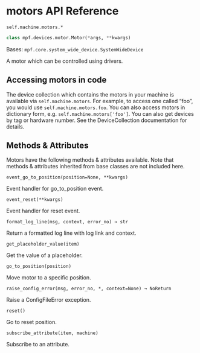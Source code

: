 # motors API Reference

`self.machine.motors.*`

``` python
class mpf.devices.motor.Motor(*args, **kwargs)
```

Bases: `mpf.core.system_wide_device.SystemWideDevice`

A motor which can be controlled using drivers.

## Accessing motors in code

The device collection which contains the motors in your machine is available via `self.machine.motors`. For example, to access one called “foo”, you would use `self.machine.motors.foo`. You can also access motors in dictionary form, e.g. `self.machine.motors['foo']`. You can also get devices by tag or hardware number. See the DeviceCollection documentation for details.

## Methods & Attributes

Motors have the following methods & attributes available. Note that methods & attributes inherited from base classes are not included here.

`event_go_to_position(position=None, **kwargs)`

Event handler for go_to_position event.

`event_reset(**kwargs)`

Event handler for reset event.

`format_log_line(msg, context, error_no) → str`

Return a formatted log line with log link and context.

`get_placeholder_value(item)`

Get the value of a placeholder.

`go_to_position(position)`

Move motor to a specific position.

`raise_config_error(msg, error_no, *, context=None) → NoReturn`

Raise a ConfigFileError exception.

`reset()`

Go to reset position.

`subscribe_attribute(item, machine)`

Subscribe to an attribute.
